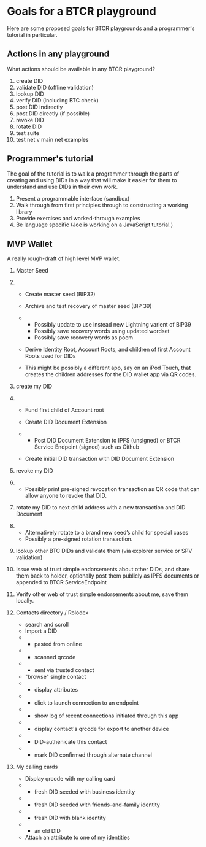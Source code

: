 # Goals for a BTCR playground

Here are some proposed goals for BTCR playgrounds and a programmer's tutorial in particular.

## Actions in any playground
What actions should be available in any BTCR playground?
1. create DID
2. validate DID (offline validation)
3. lookup DID
4. verify DID (including BTC check)
5. post DID indirectly
6. post DID directly (if possible)
7. revoke DID
8. rotate DID
9. test suite
10. test net v main net examples

## Programmer's tutorial
The goal of the tutorial is to walk a programmer through the parts of creating and using DIDs in a way that will make it easier for them to understand and use DIDs in their own work.

1. Present a programmable interface (sandbox)
2. Walk through from first principles through to constructing a working library
3. Provide exercises and worked-through examples
4. Be language specific (Joe is working on a JavaScript tutorial.)



## MVP Wallet

A really rough-draft of high level MVP wallet.

1. Master Seed

2. - Create master seed (BIP32)

   - Archive and test recovery of master seed (BIP 39)

   - - Possibly update to use instead new Lightning varient of BIP39
     - Possibly save recovery words using updated wordset
     - Possibly save recovery words as poem

   - Derive Identity Root, Account Roots, and children of first Account Roots used for DIDs

   - This might be possibly a different app, say on an iPod Touch, that creates the children addresses for the DID wallet app via QR codes.

3. create my DID

4. - Fund first child of Account root

   - Create DID Document Extension

   - - Post DID Document Extension to IPFS (unsigned) or BTCR Service Endpoint (signed) such as Github

   - Create initial DID transaction with DID Document Extension

5. revoke my DID

6. - Possibly print pre-signed revocation transaction as QR code that can allow anyone to revoke that DID.

7. rotate my DID to next child address with a new transaction and DID Document

8. - Alternatively rotate to a brand new seed’s child for special cases
   - Possibly a pre-signed rotation transaction.

9. lookup other BTC DIDs and validate them (via explorer service or SPV validation)

10. Issue web of trust simple endorsements about other DIDs, and share them back to holder, optionally post them publicly as IPFS documents or appended to BTCR ServiceEndpoint

11. Verify other web of trust simple endorsements about me, save them locally.

12. Contacts directory / Rolodex
    - search and scroll
    - Import a DID
    - - pasted from online
    - - scanned qrcode
    - - sent via trusted contact
    - "browse" single contact
    - - display attributes
    - - click to launch connection to an endpoint
    - - show log of recent connections initiated through this app
    - - display contact's qrcode for export to another device
    - - DID-authenicate this contact
    - - mark DID confirmed through alternate channel

13. My calling cards
    - Display qrcode with my calling card
    - - fresh DID seeded with business identity
    - - fresh DID seeded with friends-and-family identity
    - - fresh DID with blank identity
    - - an old DID
    - Attach an attribute to one of my identities
